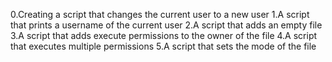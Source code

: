 0.Creating a script that changes the current user to a new user
1.A script that prints a username of the current user
2.A script that adds an empty file
3.A script that adds execute permissions to the owner of the file
4.A script that executes multiple permissions
5.A script that sets the mode of the file
